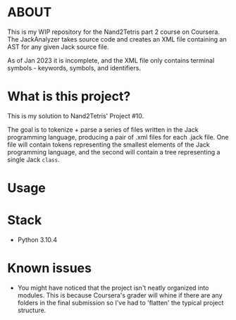 # ABOUT
This is my WIP repository for the Nand2Tetris part 2 course on Coursera. The JackAnalyzer takes source code and creates an XML file containing an AST for any given Jack source file.

As of Jan 2023 it is incomplete, and the XML file only contains terminal symbols - keywords, symbols, and identifiers.
# What is this project?
This is my solution to Nand2Tetris' Project #10.

The goal is to tokenize + parse a series of files written in the Jack programming language, producing a pair of .xml files for each .jack file. One file will contain tokens representing the smallest elements of the Jack programming language, and the second will contain a tree representing a single Jack `class`.

# Usage

# Stack
- Python 3.10.4

# Known issues
- You might have noticed that the project isn't neatly organized into modules. This is because Coursera's grader will whine if there are any folders in the final submission so I've had to 'flatten' the typical project structure.
